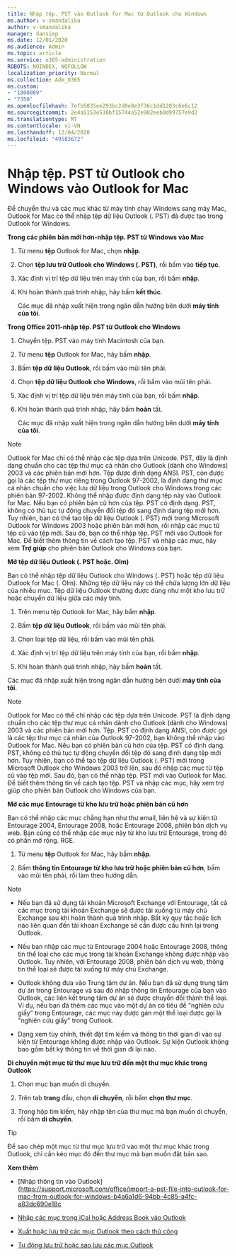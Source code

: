 ```yaml
---
title: Nhập tệp. PST vào Outlook for Mac từ Outlook cho Windows
ms.author: v-smandalika
author: v-smandalika
manager: dansimp
ms.date: 12/01/2020
ms.audience: Admin
ms.topic: article
ms.service: o365-administration
ROBOTS: NOINDEX, NOFOLLOW
localization_priority: Normal
ms.collection: Adm_O365
ms.custom:
- "1800009"
- "7350"
ms.openlocfilehash: 7efb5035ee293bc2d0e8e3f36c1dd1203c6e6c12
ms.sourcegitcommit: 2e4a5153e530bf15744a52e982eeb0d99757e9d2
ms.translationtype: MT
ms.contentlocale: vi-VN
ms.lasthandoff: 12/04/2020
ms.locfileid: "49583672"
---
```

# <a name="import-a-pst-file-from-outlook-for-windows-to-outlook-for-mac"></a>Nhập tệp. PST từ Outlook cho Windows vào Outlook for Mac 

Để chuyển thư và các mục khác từ máy tính chạy Windows sang máy Mac, Outlook for Mac có thể nhập tệp dữ liệu Outlook (. PST) đã được tạo trong Outlook for Windows.

**Trong các phiên bản mới hơn-nhập tệp. PST từ Windows vào Mac**

1. Từ menu **tệp** Outlook for Mac, chọn **nhập**.

2. Chọn **tệp lưu trữ Outlook cho Windows (. PST)**, rồi bấm vào **tiếp tục**.

3. Xác định vị trí tệp dữ liệu trên máy tính của bạn, rồi bấm **nhập**.

4. Khi hoàn thành quá trình nhập, hãy bấm **kết thúc**.

   Các mục đã nhập xuất hiện trong ngăn dẫn hướng bên dưới **máy tính của tôi**.


**Trong Office 2011-nhập tệp. PST từ Outlook cho Windows**

1. Chuyển tệp. PST vào máy tính Macintosh của bạn.

2. Từ menu **tệp** Outlook for Mac, hãy bấm **nhập**.

3. Bấm **tệp dữ liệu Outlook**, rồi bấm vào mũi tên phải.

4. Chọn **tệp dữ liệu Outlook cho Windows**, rồi bấm vào mũi tên phải.

5. Xác định vị trí tệp dữ liệu trên máy tính của bạn, rồi bấm **nhập**.

6. Khi hoàn thành quá trình nhập, hãy bấm **hoàn** tất.

   Các mục đã nhập xuất hiện trong ngăn dẫn hướng bên dưới **máy tính của tôi**.

> [!NOTE]
> Outlook for Mac chỉ có thể nhập các tệp dựa trên Unicode. PST, đây là định dạng chuẩn cho các tệp thư mục cá nhân cho Outlook (dành cho Windows) 2003 và các phiên bản mới hơn. Tệp được định dạng ANSI. PST, còn được gọi là các tệp thư mục riêng trong Outlook 97-2002, là định dạng thư mục cá nhân chuẩn cho việc lưu dữ liệu trong Outlook cho Windows trong các phiên bản 97-2002. Không thể nhập được định dạng tệp này vào Outlook for Mac. Nếu bạn có phiên bản cũ hơn của tệp. PST có định dạng. PST, không có thủ tục tự động chuyển đổi tệp đó sang định dạng tệp mới hơn. Tuy nhiên, bạn có thể tạo tệp dữ liệu Outlook (. PST) mới trong Microsoft Outlook for Windows 2003 hoặc phiên bản mới hơn, rồi nhập các mục từ tệp cũ vào tệp mới. Sau đó, bạn có thể nhập tệp. PST mới vào Outlook for Mac. Để biết thêm thông tin về cách tạo tệp. PST và nhập các mục, hãy xem **Trợ giúp** cho phiên bản Outlook cho Windows của bạn.

**Mở tệp dữ liệu Outlook (. PST hoặc. Olm)**

Bạn có thể nhập tệp dữ liệu Outlook cho Windows (. PST) hoặc tệp dữ liệu Outlook for Mac (. Olm). Những tệp dữ liệu này có thể chứa lượng lớn dữ liệu của nhiều mục. Tệp dữ liệu Outlook thường được dùng như một kho lưu trữ hoặc chuyển dữ liệu giữa các máy tính.

1. Trên menu tệp Outlook for Mac, hãy bấm **nhập**.

2. Bấm **tệp dữ liệu Outlook**, rồi bấm vào mũi tên phải.

3. Chọn loại tệp dữ liệu, rồi bấm vào mũi tên phải.

4. Xác định vị trí tệp dữ liệu trên máy tính của bạn, rồi bấm **nhập**.

5. Khi hoàn thành quá trình nhập, hãy bấm **hoàn** tất.

Các mục đã nhập xuất hiện trong ngăn dẫn hướng bên dưới **máy tính của tôi**.

> [!NOTE]
> Outlook for Mac có thể chỉ nhập các tệp dựa trên Unicode. PST là định dạng chuẩn cho các tệp thư mục cá nhân dành cho Outlook (dành cho Windows) 2003 và các phiên bản mới hơn. Tệp. PST có định dạng ANSI, còn được gọi là các tệp thư mục cá nhân của Outlook 97-2002, bạn không thể nhập vào Outlook for Mac. Nếu bạn có phiên bản cũ hơn của tệp. PST có định dạng. PST, không có thủ tục tự động chuyển đổi tệp đó sang định dạng tệp mới hơn. Tuy nhiên, bạn có thể tạo tệp dữ liệu Outlook (. PST) mới trong Microsoft Outlook cho Windows 2003 trở lên, sau đó nhập các mục từ tệp cũ vào tệp mới. Sau đó, bạn có thể nhập tệp. PST mới vào Outlook for Mac. Để biết thêm thông tin về cách tạo tệp. PST và nhập các mục, hãy xem trợ giúp cho phiên bản Outlook cho Windows của bạn. 

**Mở các mục Entourage từ kho lưu trữ hoặc phiên bản cũ hơn**

Bạn có thể nhập các mục chẳng hạn như thư email, liên hệ và sự kiện từ Entourage 2004, Entourage 2008, hoặc Entourage 2008, phiên bản dịch vụ web. Bạn cũng có thể nhập các mục này từ kho lưu trữ Entourage, trong đó có phần mở rộng. RGE.

1. Từ menu **tệp** Outlook for Mac, hãy bấm **nhập**.

2. Bấm **thông tin Entourage từ kho lưu trữ hoặc phiên bản cũ hơn**, bấm vào mũi tên phải, rồi làm theo hướng dẫn.

> [!NOTE]
- Nếu bạn đã sử dụng tài khoản Microsoft Exchange với Entourage, tất cả các mục trong tài khoản Exchange sẽ được tải xuống từ máy chủ Exchange sau khi hoàn thành quá trình nhập. Bất kỳ quy tắc hoặc lịch nào liên quan đến tài khoản Exchange sẽ cần được cấu hình lại trong Outlook.

- Nếu bạn nhập các mục từ Entourage 2004 hoặc Entourage 2008, thông tin thể loại cho các mục trong tài khoản Exchange không được nhập vào Outlook. Tuy nhiên, với Entourage 2008, phiên bản dịch vụ web, thông tin thể loại sẽ được tải xuống từ máy chủ Exchange.

- Outlook không đưa vào Trung tâm dự án. Nếu bạn đã sử dụng trung tâm dự án trong Entourage và sau đó nhập thông tin Entourage của bạn vào Outlook, các liên kết trung tâm dự án sẽ được chuyển đổi thành thể loại. Ví dụ, nếu bạn đã thêm các mục vào một dự án có tiêu đề "nghiên cứu giấy" trong Entourage, các mục này được gán một thể loại được gọi là "nghiên cứu giấy" trong Outlook.

- Dạng xem tùy chỉnh, thiết đặt tìm kiếm và thông tin thời gian đi vào sự kiện từ Entourage không được nhập vào Outlook. Sự kiện Outlook không bao gồm bất kỳ thông tin về thời gian đi lại nào.

**Di chuyển một mục từ thư mục lưu trữ đến một thư mục khác trong Outlook**

1. Chọn mục bạn muốn di chuyển.

2. Trên tab **trang** đầu, chọn **di chuyển**, rồi bấm **chọn thư mục**.

3. Trong hộp tìm kiếm, hãy nhập tên của thư mục mà bạn muốn di chuyển, rồi bấm **di chuyển**.

> [!TIP]
> Để sao chép một mục từ thư mục lưu trữ vào một thư mục khác trong Outlook, chỉ cần kéo mục đó đến thư mục mà bạn muốn đặt bản sao.

**Xem thêm**

- [Nhập thông tin vào Outlook] (https://support.microsoft.com/office/import-a-pst-file-into-outlook-for-mac-from-outlook-for-windows-b4a6a1d6-94bb-4c85-a4fc-a83dc690e18c

- [Nhập các mục trong iCal hoặc Address Book vào Outlook](https://support.microsoft.com/office/import-ical-or-address-book-items-into-outlook-for-mac-0450a248-6a40-4f84-ba9c-6c545bc11639)


- [Xuất hoặc lưu trữ các mục Outlook theo cách thủ công](https://support.microsoft.com/office/export-items-to-an-archive-file-in-outlook-for-mac-281a62bf-cc42-46b1-9ad5-6bda80ca3106)

- [Tự động lưu trữ hoặc sao lưu các mục Outlook](https://support.microsoft.com/office/automatically-archive-or-back-up-outlook-for-mac-items-441fcce5-2262-4b64-ac8c-fa949df989f5)
